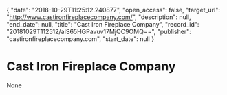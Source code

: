 {
  "date": "2018-10-29T11:25:12.240877", 
  "open_access": false, 
  "target_url": "http://www.castironfireplacecompany.com/", 
  "description": null, 
  "end_date": null, 
  "title": "Cast Iron Fireplace Company", 
  "record_id": "20181029T112512/aIS65HGPavuv17MjQC9OMQ==", 
  "publisher": "castironfireplacecompany.com", 
  "start_date": null
}

# Cast Iron Fireplace Company

None